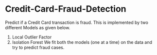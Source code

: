 # Credit-Card-Fraud-Detection
Predict if a Credit Card transaction is fraud. This is implemented by two different Models as given below.
1. Local Outlier Factor
2. Isolation Forest
We fit both the models (one at a time) on the data and try to predict fraud cases. 
